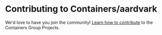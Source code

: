 # Contributing to Containers/aardvark

We'd love to have you join the community! [Learn how to contribute](https://github.com/containers/common/blob/main/CONTRIBUTING.md) to the Containers Group Projects.
